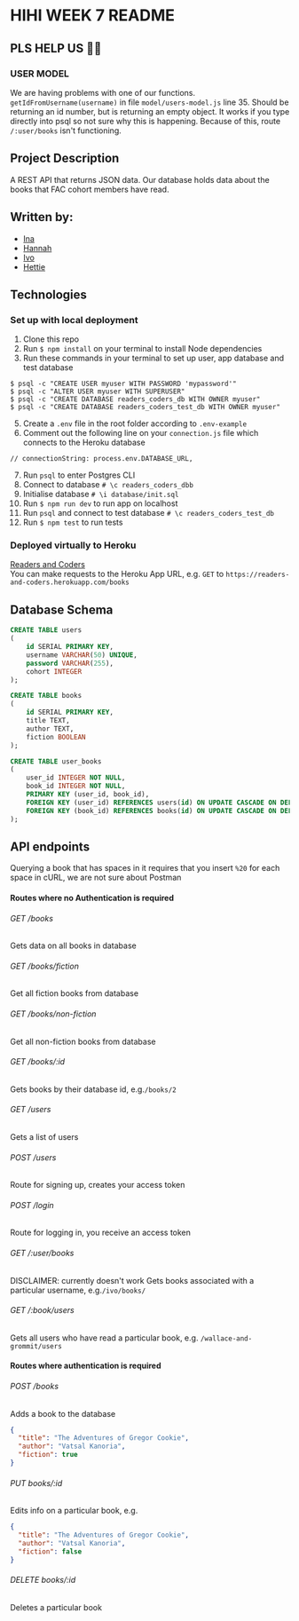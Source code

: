 # HIHI WEEK 7 README

## PLS HELP US 🙏🧠

### USER MODEL
We are having problems with one of our functions. 
`getIdFromUsername(username)` in file `model/users-model.js` line 35. Should be returning an id number, but is returning an empty object. 
It works if you type directly into psql so not sure why this is happening. Because of this, route `/:user/books` isn't functioning. 

## Project Description
A REST API that returns JSON data. Our database holds data about the books that FAC cohort members have read.

## Written by: 
- [Ina](https://github.com/itsina96)
- [Hannah](https://github.com/hannahgooding)
- [Ivo](https://github.com/Ivo-Evans)
- [Hettie](https://github.com/HettieM)

## Technologies

### Set up with local deployment
1. Clone this repo
2. Run `$ npm install` on your terminal to install Node dependencies
3. Run these commands in your terminal to set up user, app database and test database
```
$ psql -c "CREATE USER myuser WITH PASSWORD 'mypassword'"
$ psql -c "ALTER USER myuser WITH SUPERUSER"
$ psql -c "CREATE DATABASE readers_coders_db WITH OWNER myuser"
$ psql -c "CREATE DATABASE readers_coders_test_db WITH OWNER myuser"
```
5. Create a `.env` file in the root folder according to `.env-example`
6. Comment out the following line on your `connection.js` file which connects to the Heroku database
```
// connectionString: process.env.DATABASE_URL,
```
7. Run `psql` to enter Postgres CLI
8. Connect to database `# \c readers_coders_dbb`
9. Initialise database `# \i database/init.sql`
10. Run `$ npm run dev` to run app on localhost
11. Run `psql` and connect to test database `# \c readers_coders_test_db`
12. Run `$ npm test` to run tests

### Deployed virtually to Heroku
[Readers and Coders](https://readers-and-coders.herokuapp.com/books)  
You can make requests to the Heroku App URL, e.g. `GET` to `https://readers-and-coders.herokuapp.com/books`

## Database Schema
```sql
CREATE TABLE users
(
    id SERIAL PRIMARY KEY,
    username VARCHAR(50) UNIQUE,
    password VARCHAR(255),
    cohort INTEGER
);
```
```sql
CREATE TABLE books
(
    id SERIAL PRIMARY KEY,
    title TEXT,
    author TEXT,
    fiction BOOLEAN
);
```
```sql
CREATE TABLE user_books
(
    user_id INTEGER NOT NULL,
    book_id INTEGER NOT NULL,
    PRIMARY KEY (user_id, book_id),
    FOREIGN KEY (user_id) REFERENCES users(id) ON UPDATE CASCADE ON DELETE CASCADE,
    FOREIGN KEY (book_id) REFERENCES books(id) ON UPDATE CASCADE ON DELETE CASCADE
);
```

## API endpoints

Querying a book that has spaces in it requires that you insert `%20` for each space in cURL, we are not sure about Postman

#### Routes where no Authentication is required

###### GET /books
Gets data on all books in database

###### GET /books/fiction
Get all fiction books from database

###### GET /books/non-fiction
Get all non-fiction books from database

###### GET /books/:id
Gets books by their database id, e.g.`/books/2`

###### GET /users
Gets a list of users

###### POST /users
Route for signing up, creates your access token

###### POST /login
Route for logging in, you receive an access token

###### GET /:user/books
DISCLAIMER: currently doesn't work
Gets books associated with a particular username, e.g.`/ivo/books/`

###### GET /:book/users
Gets all users who have read a particular book, e.g. 
`/wallace-and-grommit/users`

#### Routes where authentication is required

###### POST /books
Adds a book to the database
```json
{ 
  "title": "The Adventures of Gregor Cookie",
  "author": "Vatsal Kanoria",
  "fiction": true
}
```

###### PUT books/:id
Edits info on a particular book, e.g.

```json
{ 
  "title": "The Adventures of Gregor Cookie",
  "author": "Vatsal Kanoria",
  "fiction": false
}
```

###### DELETE books/:id
Deletes a particular book
